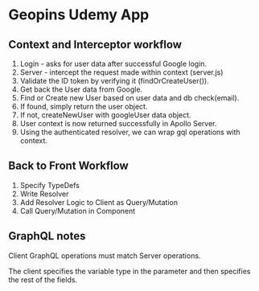 # Geopins Udemy App

## Context and Interceptor workflow

1. Login - asks for user data after successful Google login.
2. Server - intercept the request made within context (server.js)
3. Validate the ID token by verifying it (findOrCreateUser()).
4. Get back the User data from Google.
5. Find or Create new User based on user data and db check(email).
6. If found, simply return the user object.
7. If not, createNewUser with googleUser data object.
8. User context is now returned successfully in Apollo Server.
9. Using the authenticated resolver, we can wrap gql operations with context.

## Back to Front Workflow

1. Specify TypeDefs
2. Write Resolver
3. Add Resolver Logic to Client as Query/Mutation
4. Call Query/Mutation in Component

## GraphQL notes

Client GraphQL operations must match Server operations.

The client specifies the variable type in the parameter and then specifies the rest
of the fields.

